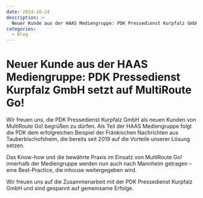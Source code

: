 ```yaml
---
date: 2024-10-24
description: >
  Neuer Kunde aus der HAAS Mediengruppe: PDK Pressedienst Kurpfalz GmbH setzt auf MultiRoute Go!
categories:
  - Blog
---
```


# Neuer Kunde aus der HAAS Mediengruppe: PDK Pressedienst Kurpfalz GmbH setzt auf MultiRoute Go!

Wir freuen uns, die PDK Pressedienst Kurpfalz GmbH als neuen Kunden von MultiRoute Go! begrüßen zu dürfen. Als Teil der HAAS Mediengruppe folgt die PDK dem erfolgreichen Beispiel der Fränkischen Nachrichten aus Tauberbischofsheim, die bereits seit 2019 auf die Vorteile unserer Lösung setzen.

Das Know-how und die bewährte Praxis im Einsatz von MultiRoute Go! innerhalb der Mediengruppe werden nun auch nach Mannheim getragen – eine Best-Practice, die inhouse weitergegeben wird.

<!-- more -->

Wir freuen uns auf die Zusammenarbeit mit der PDK Pressedienst Kurpfalz GmbH und sind gespannt auf gemeinsame Erfolge.


        
    


          
    

  
          

  
        

    
